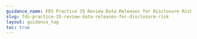 ```yaml
---
guidance_name: FDS Practice 35 Review Data Releases for Disclosure Risk
slug: fds-practice-35-review-data-releases-for-disclosure-risk
layout: guidance_tag
toc: true
---
```


